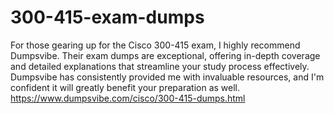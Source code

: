 # 300-415-exam-dumps
For those gearing up for the Cisco 300-415 exam, I highly recommend Dumpsvibe. Their exam dumps are exceptional, offering in-depth coverage and detailed explanations that streamline your study process effectively. Dumpsvibe has consistently provided me with invaluable resources, and I'm confident it will greatly benefit your preparation as well.
https://www.dumpsvibe.com/cisco/300-415-dumps.html
